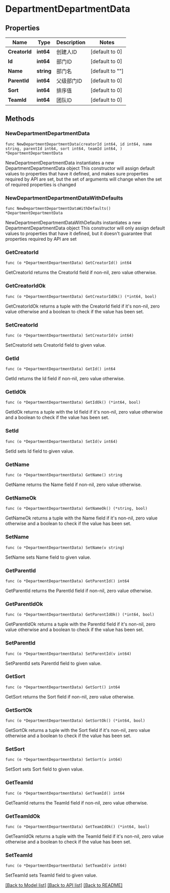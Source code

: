 # DepartmentDepartmentData

## Properties

Name | Type | Description | Notes
------------ | ------------- | ------------- | -------------
**CreatorId** | **int64** | 创建人ID | [default to 0]
**Id** | **int64** | 部门ID | [default to 0]
**Name** | **string** | 部门名 | [default to ""]
**ParentId** | **int64** | 父级部门ID | [default to 0]
**Sort** | **int64** | 排序值 | [default to 0]
**TeamId** | **int64** | 团队ID | [default to 0]

## Methods

### NewDepartmentDepartmentData

`func NewDepartmentDepartmentData(creatorId int64, id int64, name string, parentId int64, sort int64, teamId int64, ) *DepartmentDepartmentData`

NewDepartmentDepartmentData instantiates a new DepartmentDepartmentData object
This constructor will assign default values to properties that have it defined,
and makes sure properties required by API are set, but the set of arguments
will change when the set of required properties is changed

### NewDepartmentDepartmentDataWithDefaults

`func NewDepartmentDepartmentDataWithDefaults() *DepartmentDepartmentData`

NewDepartmentDepartmentDataWithDefaults instantiates a new DepartmentDepartmentData object
This constructor will only assign default values to properties that have it defined,
but it doesn't guarantee that properties required by API are set

### GetCreatorId

`func (o *DepartmentDepartmentData) GetCreatorId() int64`

GetCreatorId returns the CreatorId field if non-nil, zero value otherwise.

### GetCreatorIdOk

`func (o *DepartmentDepartmentData) GetCreatorIdOk() (*int64, bool)`

GetCreatorIdOk returns a tuple with the CreatorId field if it's non-nil, zero value otherwise
and a boolean to check if the value has been set.

### SetCreatorId

`func (o *DepartmentDepartmentData) SetCreatorId(v int64)`

SetCreatorId sets CreatorId field to given value.


### GetId

`func (o *DepartmentDepartmentData) GetId() int64`

GetId returns the Id field if non-nil, zero value otherwise.

### GetIdOk

`func (o *DepartmentDepartmentData) GetIdOk() (*int64, bool)`

GetIdOk returns a tuple with the Id field if it's non-nil, zero value otherwise
and a boolean to check if the value has been set.

### SetId

`func (o *DepartmentDepartmentData) SetId(v int64)`

SetId sets Id field to given value.


### GetName

`func (o *DepartmentDepartmentData) GetName() string`

GetName returns the Name field if non-nil, zero value otherwise.

### GetNameOk

`func (o *DepartmentDepartmentData) GetNameOk() (*string, bool)`

GetNameOk returns a tuple with the Name field if it's non-nil, zero value otherwise
and a boolean to check if the value has been set.

### SetName

`func (o *DepartmentDepartmentData) SetName(v string)`

SetName sets Name field to given value.


### GetParentId

`func (o *DepartmentDepartmentData) GetParentId() int64`

GetParentId returns the ParentId field if non-nil, zero value otherwise.

### GetParentIdOk

`func (o *DepartmentDepartmentData) GetParentIdOk() (*int64, bool)`

GetParentIdOk returns a tuple with the ParentId field if it's non-nil, zero value otherwise
and a boolean to check if the value has been set.

### SetParentId

`func (o *DepartmentDepartmentData) SetParentId(v int64)`

SetParentId sets ParentId field to given value.


### GetSort

`func (o *DepartmentDepartmentData) GetSort() int64`

GetSort returns the Sort field if non-nil, zero value otherwise.

### GetSortOk

`func (o *DepartmentDepartmentData) GetSortOk() (*int64, bool)`

GetSortOk returns a tuple with the Sort field if it's non-nil, zero value otherwise
and a boolean to check if the value has been set.

### SetSort

`func (o *DepartmentDepartmentData) SetSort(v int64)`

SetSort sets Sort field to given value.


### GetTeamId

`func (o *DepartmentDepartmentData) GetTeamId() int64`

GetTeamId returns the TeamId field if non-nil, zero value otherwise.

### GetTeamIdOk

`func (o *DepartmentDepartmentData) GetTeamIdOk() (*int64, bool)`

GetTeamIdOk returns a tuple with the TeamId field if it's non-nil, zero value otherwise
and a boolean to check if the value has been set.

### SetTeamId

`func (o *DepartmentDepartmentData) SetTeamId(v int64)`

SetTeamId sets TeamId field to given value.



[[Back to Model list]](../README.md#documentation-for-models) [[Back to API list]](../README.md#documentation-for-api-endpoints) [[Back to README]](../README.md)


